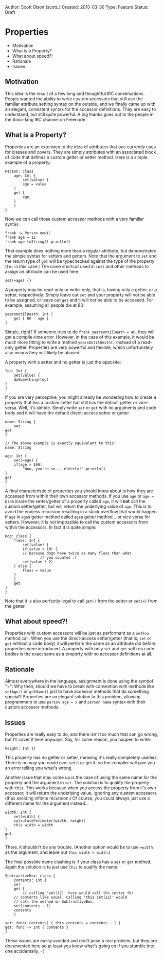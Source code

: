 Author:  Scott Olson (scott_)
Created: 2010-03-30
Type:    Feature
Status:  Draft

Properties
==========

  + Motivation
  + What is a Property?
  + What about speed?!
  + Rationale
  + Issues


Motivation
----------

This idea is the result of a few long and thoughtful IRC
conversations. People wanted the ability to write custom accessors
that still use the familiar attribute setting syntax on the outside,
and we finally came up with an elegant, consistent syntax for the
accessor definitions. They are easy to understand, but still quite
powerful. A big thanks goes out to the people in the #ooc-lang IRC
channel on Freenode.


What is a Property?
-------------------

Properties are an extension to the idea of attributes that ooc
currently uses for classes and covers. They are simply attributes with
an associated block of code that defines a custom getter or setter
method. Here is a simple example of a property:

    Person: class
        age: Int {
            set(value) {
	        age = value
	    }
	    get {
	        age
	    }
        }
    }

Now we can call those custom accessor methods with a very familiar
syntax:

    frank := Person new()
    frank age = 12
    frank age toString() println()

That example does nothing more than a regular attribute, but
demonstrates the simple syntax for setters and getters. Note that the
argument to `set` and the return type of `get` will be typechecked
against the type of the property (`Int` in this case.) The same
shortcut used in `init` and other methods to assign an attribute can
be used here:

    set(=age) {}

A property may be read-only or write-only, that is, having only a
getter, or a setter, respectively. Simply leave out `set` and your
property will not be able to be assigned, or leave out `get` and it
will not be able to be accessed. For example, assuming all people die
at 80:

    yearsUntilDeath: Int {
        get { 80 - age }
    }

Simple, right? If someone tries to do `frank yearsUntilDeath = 40`,
they will get a compile-time error. However, in the case of this
example, it would be much more fitting to write a method
`yearsUntilDeath()` instead of a read-only getter. Properties are very
powerful and flexible, which unfortunately also means they will likely
be abused.

A property with a setter and no getter is just the opposite:

    foo: Int {
        set(value) {
	    doSomething(foo)
	}
    }

If you are very perceptive, you might already be wondering how to
create a property that has a custom setter but still has the default
getter or vice-versa. Well, it's simple. Simply write `set` or `get`
with no arguments and code body and it will have the default
direct-access setter or getter.

    name: String {
        set
	get
    }
    
    // The above example is exactly equivalent to this:
    name: String
    
    age: Int {
        set(=age) {
	    if(age > 100)
	        "Wow, you're so... elderly!" println()
	}
	get
    }

A final characteristic of properties you should know about is how they
are accessed from within their own accessor methods. If you use `age`
or `age = blah` inside the setter/getter of a property called `age`,
it will **not** call the custom setter/getter, but will return the
underlying value of `age`. This is to avoid the endless recursion
resulting in a stack overflow that would happen if `age` in `age`s
getter method called `age`s getter method... or vice versa for
setters. However, it is not impossible to call the custom accessors
from within the accessors. In fact it is quite simple:

    Dog: class {
        fleas: Int {
            set(value) {
	        if(value < 10) {
		    // Because dogs have twice as many fleas than what
                    // you counted :(
		    set(value * 2)
		} else {
		    fleas = value
		}
	    }
	    get
	}
    }

Note that it is also perfectly legal to call `get()` from the setter
or `set(x)` from the getter.


What about speed?!
------------------

Properties with custom accessors will be just as performant as a
`setFoo` method call. When you use the direct-access setter/getter
(that is, `set` or `get` without a code body) it will perform the same
as an attribute did before properties were introduced. A property with
only `set` and `get` with no code bodies is the exact same as a
property with no accessor definitions at all.


Rationale
---------

Almost everywhere in the language, assignment is done using the symbol
"=". Why then, should we have to break with convention with methods
like `setAge()` or `getName()` just to have accessor methods that do
something special? Properties are an elegant solution to this problem,
allowing programmers to use `person age = x` and `person name` syntax
with their custom accessor methods.


Issues
------

Properties are really easy to do, and there isn't too much that can go
wrong, but I'll cover it here anyways. Say, for some reason, you happen
to write:

    height: Int {}

This property has no getter or setter, meaning it's really completely
useless. There is no way you could ever set it or get it, so the
compiler will give you an error telling you what's wrong.

Another issue that may come up is the case of using the same name for
the property and the argument in `set`. The solution is to qualify the
property with `this`. This works because when you access the property
from it's own accessor, it will return the underlying value, ignoring
any custom accessors (thus avoiding infinite recursion.)  Of course,
you could always just use a different name for the argument instead...

    width: Int {
        set(width) {
	    calculatePerimeter(width, height)
	    this width = width
	}
	get
    }

There, it shouldn't be any trouble. (Another option would be to use
`=width` as the argument, and leave out `this width = width`.)

The final possible name clashing is if your class has a `set` or `get`
method. Again the solution is to just use `this` to qualify the name.

    SubtractiveBox: class {
        contents: Int {
	    set
	    get {
	        // calling 'set(12)' here would call the setter for
		// contents like usual. Calling 'this set(12)' would
		// call the method on SubtractiveBox.
		set(contents - 1)
		contents
	    }
	
	set: func(.contents) { this contents = contents - 1 }
	get: func -> Int { contents }
    }

These issues are easily avoided and don't pose a real problem, but
they are documented here so at least you know what's going on if you
stumble into one accidentally. =)
